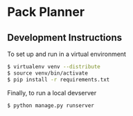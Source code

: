 Pack Planner
============

Development Instructions
------------------------
To set up and run in a virtual environment
``` bash
$ virtualenv venv --distribute
$ source venv/bin/activate
$ pip install -r requirements.txt
```

Finally, to run a local devserver
``` bash
$ python manage.py runserver
```